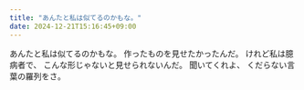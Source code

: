 ```yaml
---
title: "あんたと私は似てるのかもな。"
date: 2024-12-21T15:16:45+09:00
---
```

あんたと私は似てるのかもな。
作ったものを見せたかったんだ。
けれど私は臆病者で、
こんな形じゃないと見せられないんだ。
聞いてくれよ、
くだらない言葉の羅列をさ。
